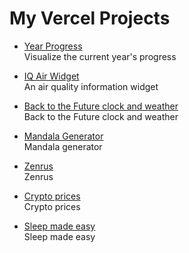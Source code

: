# My Vercel Projects


- [Year Progress](https://year-progress-seven.vercel.app/)  
  Visualize the current year's progress

- [IQ Air Widget](https://iqair-spb.vercel.app/)  
  An air quality information widget

- [Back to the Future clock and weather](https://dakboard-smoky.vercel.app/)  
  Back to the Future clock and weather


- [Mandala Generator](https://mandala-creator.vercel.app/)  
  Mandala generator

- [Zenrus](https://zenrus.vercel.app/)  
Zenrus

- [Crypto prices](https://crypto-site-peach.vercel.app/)  
Crypto prices

- [Sleep made easy](https://sleep-made-easy.vercel.app/)  
Sleep made easy

  
